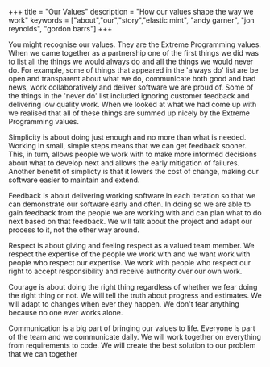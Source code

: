 +++
title =  "Our Values"
description = "How our values shape the way we work"
keywords = ["about","our","story","elastic mint", "andy garner", "jon reynolds", "gordon barrs"]
+++

You might recognise our values.  They are the Extreme Programming values. When we came together as a partnership one of the first things we did was to list all the things we would always do and all the things we would never do. For example, some of things that appeared in the 'always do' list are be open and transparent about what we do, communicate both good and bad news, work collaboratively and deliver software we are proud of.  Some of the things in the 'never do' list included ignoring customer feedback and delivering low quality work. When we looked at what we had come up with we realised that all of these things are summed up nicely by the Extreme Programming values.

Simplicity is about doing just enough and no more than what is needed. Working in small, simple steps means that we can get feedback sooner.  This, in turn, allows people we work with to make more informed decisions about what to develop next and allows the early mitigation of failures.  Another benefit of simplicty is that it lowers the cost of change, making our software easier to maintain and extend.

Feedback is about delivering working software in each iteration so that we can demonstrate our software early and often. In doing so we are able to gain feedback from the people we are working with and can plan what to do next based on that feedback. We will talk about the project and adapt our process to it, not the other way around.

Respect is about giving and feeling respect as a valued team member. We respect the expertise of the people we work with and we want work with people who respect our expertise. We work with people who respect our right to accept responsibility and receive authority over our own work.

Courage is about doing the right thing regardless of whether we fear doing the right thing or not.  We will tell the truth about progress and estimates. We will adapt to changes when ever they happen.  We don't fear anything because no one ever works alone. 

Communication is a big part of bringing our values to life. Everyone is part of the team and we communicate daily. We will work together on everything from requirements to code. We will create the best solution to our problem that we can together